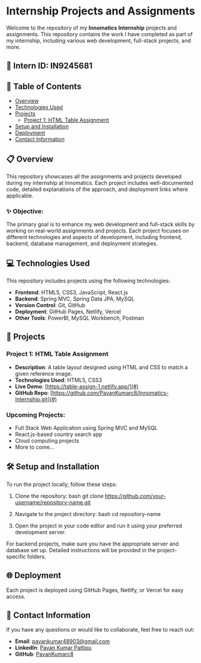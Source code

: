 # Internship Projects and Assignments

Welcome to the repository of my **Innomatics Internship** projects and assignments. This repository contains the work I have completed as part of my internship, including various web development, full-stack projects, and more.

## 🔗 **Intern ID**: IN9245681

## 📑 **Table of Contents**
- [Overview](#overview)
- [Technologies Used](#technologies-used)
- [Projects](#projects)
  - [Project 1: HTML Table Assignment](#project-1-html-table-assignment)
- [Setup and Installation](#setup-and-installation)
- [Deployment](#deployment)
- [Contact Information](#contact-information)

## 📋 **Overview**
This repository showcases all the assignments and projects developed during my internship at Innomatics. Each project includes well-documented code, detailed explanations of the approach, and deployment links where applicable.

### ✨ **Objective:**
The primary goal is to enhance my web development and full-stack skills by working on real-world assignments and projects. Each project focuses on different technologies and aspects of development, including frontend, backend, database management, and deployment strategies.

## 💻 **Technologies Used**
This repository includes projects using the following technologies:
- **Frontend**: HTML5, CSS3, JavaScript, React.js
- **Backend**: Spring MVC, Spring Data JPA, MySQL
- **Version Control**: Git, GitHub
- **Deployment**: GitHub Pages, Netlify, Vercel
- **Other Tools**: PowerBI, MySQL Workbench, Postman

## 🚀 **Projects**

### Project 1: HTML Table Assignment
- **Description**: A table layout designed using HTML and CSS to match a given reference image. 
- **Technologies Used**: HTML5, CSS3
- **Live Demo**: [https://table-assign-1.netlify.app/](#)
- **GitHub Repo**: [https://github.com/PavanKumarc8/Innomatics-Internship.git](#)

### Upcoming Projects:
- Full Stack Web Application using Spring MVC and MySQL
- React.js-based country search app
- Cloud computing projects
- More to come...

## 🛠 **Setup and Installation**
To run the project locally, follow these steps:
1. Clone the repository:
   bash
   git clone https://github.com/your-username/repository-name.git
   
2. Navigate to the project directory:
   bash
   cd repository-name
   
3. Open the project in your code editor and run it using your preferred development server.

For backend projects, make sure you have the appropriate server and database set up. Detailed instructions will be provided in the project-specific folders.

## 🌐 **Deployment**
Each project is deployed using GitHub Pages, Netlify, or Vercel for easy access.

## 📱 **Contact Information**
If you have any questions or would like to collaborate, feel free to reach out:
- **Email**: pavankumar48903@gmail.com
- **LinkedIn**: [Pavan Kumar Pattipu](https://linkedin.com/in/pavan-kumar-pattipu)
- **GitHub**: [PavanKumarc8](https://github.com/PavanKumarc8)

